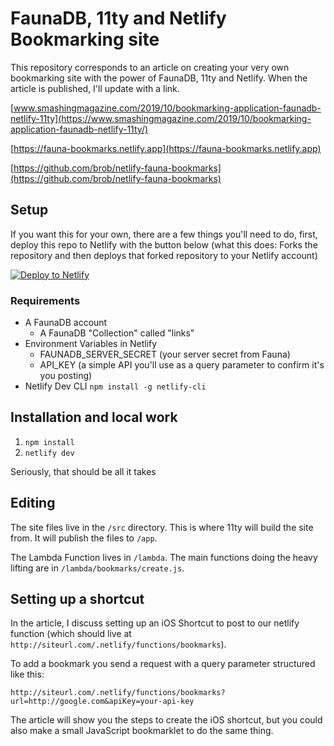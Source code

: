 # FaunaDB, 11ty and Netlify Bookmarking site

This repository corresponds to an article on creating your very own bookmarking site with the power of FaunaDB, 11ty and Netlify. When the article is published, I'll update with a link.

[www.smashingmagazine.com/2019/10/bookmarking-application-faunadb-netlify-11ty](https://www.smashingmagazine.com/2019/10/bookmarking-application-faunadb-netlify-11ty/)

[https://fauna-bookmarks.netlify.app](https://fauna-bookmarks.netlify.app)

[https://github.com/brob/netlify-fauna-bookmarks](https://github.com/brob/netlify-fauna-bookmarks)


## Setup

If you want this for your own, there are a few things you'll need to do, first, deploy this repo to Netlify with the button below (what this does: Forks the repository and then deploys that forked repository to your Netlify account)

[![Deploy to Netlify](https://www.netlify.com/img/deploy/button.svg)](https://app.netlify.com/start/deploy?repository=https://github.com/brob/netlify-fauna-bookmarks)


### Requirements

* A FaunaDB account
    * A FaunaDB "Collection" called "links"
* Environment Variables in Netlify
    * FAUNADB_SERVER_SECRET (your server secret from Fauna)
    * API_KEY (a simple API you'll use as a query parameter to confirm it's you posting)
* Netlify Dev CLI `npm install -g netlify-cli`

## Installation and local work

1. `npm install`
2. `netlify dev`

Seriously, that should be all it takes

## Editing

The site files live in the `/src` directory. This is where 11ty will build the site from. It will publish the files to `/app`.

The Lambda Function lives in `/lambda`. The main functions doing the heavy lifting are in `/lambda/bookmarks/create.js`.

## Setting up a shortcut

In the article, I discuss setting up an iOS Shortcut to post to our netlify function (which should live at `http://siteurl.com/.netlify/functions/bookmarks`).

To add a bookmark you send a request with a query parameter structured like this:

`http://siteurl.com/.netlify/functions/bookmarks?url=http://google.com&apiKey=your-api-key`

The article will show you the steps to create the iOS shortcut, but you could also make a small JavaScript bookmarklet to do the same thing.
